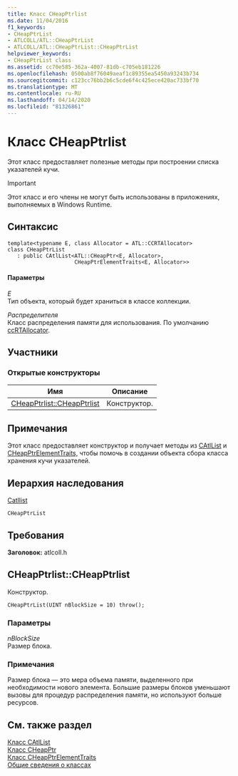 ```yaml
---
title: Класс CHeapPtrlist
ms.date: 11/04/2016
f1_keywords:
- CHeapPtrList
- ATLCOLL/ATL::CHeapPtrList
- ATLCOLL/ATL::CHeapPtrList::CHeapPtrList
helpviewer_keywords:
- CHeapPtrList class
ms.assetid: cc70e585-362a-4007-81db-c705eb181226
ms.openlocfilehash: 0500ab8f76049aeaf1c89355ea5450a93243b734
ms.sourcegitcommit: c123cc76bb2b6c5cde6f4c425ece420ac733bf70
ms.translationtype: MT
ms.contentlocale: ru-RU
ms.lasthandoff: 04/14/2020
ms.locfileid: "81326861"
---
```

# <a name="cheapptrlist-class"></a>Класс CHeapPtrlist

Этот класс предоставляет полезные методы при построении списка указателей кучи.

> [!IMPORTANT]
> Этот класс и его члены не могут быть использованы в приложениях, выполняемых в Windows Runtime.

## <a name="syntax"></a>Синтаксис

```
template<typename E, class Allocator = ATL::CCRTAllocator>
class CHeapPtrList
   : public CAtlList<ATL::CHeapPtr<E, Allocator>,
                     CHeapPtrElementTraits<E, Allocator>>
```

#### <a name="parameters"></a>Параметры

*E*<br/>
Тип объекта, который будет храниться в классе коллекции.

*Распределителя*<br/>
Класс распределения памяти для использования. По умолчанию [ccRTAllocator](../../atl/reference/ccrtallocator-class.md).

## <a name="members"></a>Участники

### <a name="public-constructors"></a>Открытые конструкторы

|Имя|Описание|
|----------|-----------------|
|[CHeapPtrlist::CHeapPtrlist](#cheapptrlist)|Конструктор.|

## <a name="remarks"></a>Примечания

Этот класс предоставляет конструктор и получает методы из [CAtlList](../../atl/reference/catllist-class.md) и [CHeapPtrElementTraits,](../../atl/reference/cheapptrelementtraits-class.md) чтобы помочь в создании объекта сбора класса хранения кучи указателей.

## <a name="inheritance-hierarchy"></a>Иерархия наследования

[Catllist](../../atl/reference/catllist-class.md)

`CHeapPtrList`

## <a name="requirements"></a>Требования

**Заголовок:** atlcoll.h

## <a name="cheapptrlistcheapptrlist"></a><a name="cheapptrlist"></a>CHeapPtrlist::CHeapPtrlist

Конструктор.

```
CHeapPtrList(UINT nBlockSize = 10) throw();
```

### <a name="parameters"></a>Параметры

*nBlockSize*<br/>
Размер блока.

### <a name="remarks"></a>Примечания

Размер блока — это мера объема памяти, выделенного при необходимости нового элемента. Большие размеры блоков уменьшают вызовы для процедур распределения памяти, но используют больше ресурсов.

## <a name="see-also"></a>См. также раздел

[Класс CAtlList](../../atl/reference/catllist-class.md)<br/>
[Класс CHeapPtr](../../atl/reference/cheapptr-class.md)<br/>
[Класс CHeapPtrElementTraits](../../atl/reference/cheapptrelementtraits-class.md)<br/>
[Общие сведения о классах](../../atl/atl-class-overview.md)
